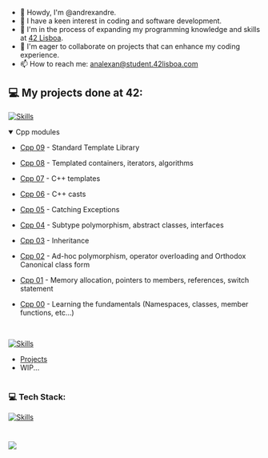 
- 👋 Howdy, I'm @andrexandre.
- 👀 I have a keen interest in coding and software development.
- 🌱 I'm in the process of expanding my programming knowledge and skills at [42 Lisboa](http://www.42lisboa.com).
- 💞️ I'm eager to collaborate on projects that can enhance my coding experience.
- 📫 How to reach me: analexan@student.42lisboa.com

## 💻 My projects done at 42:
[![Skills](https://skillicons.dev/icons?i=cpp)](https://skillicons.dev)

<details open>
<summary>Cpp modules</summary>
  
- [Cpp 09](https://github.com/andrexandre/cpp-modules/tree/main/cpp9) - Standard Template Library

- [Cpp 08](https://github.com/andrexandre/cpp-modules/tree/main/cpp8) - Templated containers, iterators, algorithms

- [Cpp 07](https://github.com/andrexandre/cpp-modules/tree/main/cpp7) - C++ templates

- [Cpp 06](https://github.com/andrexandre/cpp-modules/tree/main/cpp6) - C++ casts

- [Cpp 05](https://github.com/andrexandre/cpp-modules/tree/main/cpp5) - Catching Exceptions

- [Cpp 04](https://github.com/andrexandre/cpp-modules/tree/main/cpp4) - Subtype polymorphism, abstract classes, interfaces

- [Cpp 03](https://github.com/andrexandre/cpp-modules/tree/main/cpp3) - Inheritance

- [Cpp 02](https://github.com/andrexandre/cpp-modules/tree/main/cpp2) - Ad-hoc polymorphism, operator overloading and Orthodox Canonical class form

- [Cpp 01](https://github.com/andrexandre/cpp-modules/tree/main/cpp1) - Memory allocation, pointers to members, references, switch statement

- [Cpp 00](https://github.com/andrexandre/cpp-modules/tree/main/cpp0) - Learning the fundamentals (Namespaces, classes, member functions, etc...)
</details>
<br />

[![Skills](https://skillicons.dev/icons?i=c)](https://skillicons.dev)

- [Projects](https://github.com/andrexandre?tab=repositories&q=&type=&language=c&sort=)
- WIP...
<!---
[![Skills](https://skillicons.dev/icons?i=docker)](https://skillicons.dev)
--->
#
### 💻 Tech Stack:
[![Skills](https://skillicons.dev/icons?i=c,cpp,bash,cmake,git,SPACE,github,vscode,visualstudio,discord,SPACE,linux,ubuntu,windows)](https://skillicons.dev)
#
[![](https://visitcount.itsvg.in/api?id=andrexandre&icon=1&color=1)](https://visitcount.itsvg.in)
